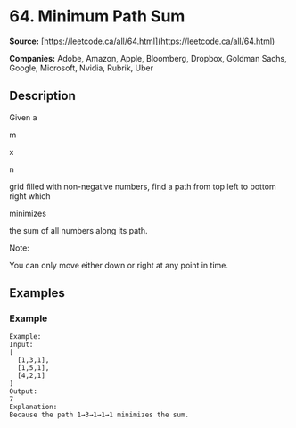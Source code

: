 # 64. Minimum Path Sum

**Source:** [https://leetcode.ca/all/64.html](https://leetcode.ca/all/64.html)

**Companies:** Adobe, Amazon, Apple, Bloomberg, Dropbox, Goldman Sachs, Google, Microsoft, Nvidia, Rubrik, Uber

## Description

Given a

m

x

n

grid filled with non-negative numbers, find a path from top
        left to bottom right which

minimizes

the sum of all numbers along its path.

Note:

You can only move either down or right at any point in time.

## Examples

### Example

```
Example:
Input:
[
  [1,3,1],
  [1,5,1],
  [4,2,1]
]
Output:
7
Explanation:
Because the path 1→3→1→1→1 minimizes the sum.
```

